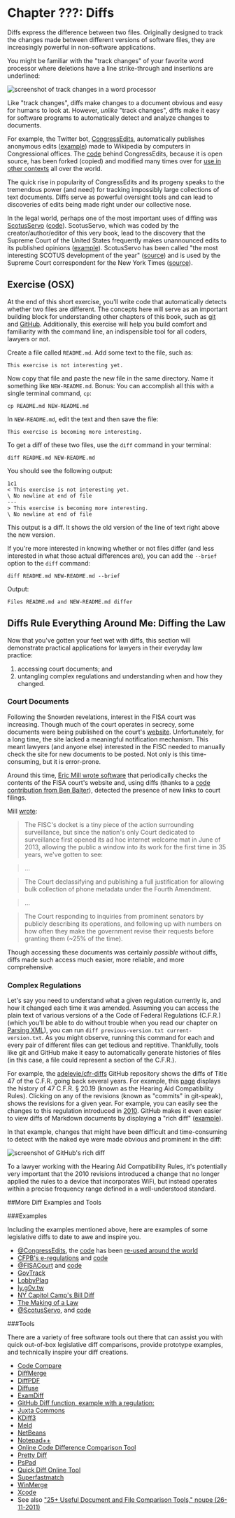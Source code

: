 # Chapter ???: Diffs

Diffs express the difference between two files. Originally designed to track the changes made between different versions of software files, they are increasingly powerful in non-software applications. 

You might be familiar with the "track changes" of your favorite word processor where deletions have a line strike-through and insertions are underlined:

![screenshot of track changes in a word processor](http://i.imgur.com/wwRfTjb.png)

Like "track changes", diffs make changes to a document obvious and easy for humans to look at. However, *unlike* "track changes", diffs make it easy for software programs to automatically detect and analyze changes to documents. 

For example, the Twitter bot, [CongressEdits](https://twitter.com/congressedits), automatically publishes anonymous edits ([example](http://en.wikipedia.org/w/index.php?diff=623325721&oldid=623325294)) made to Wikipedia by computers in Congressional offices. The [code](https://github.com/edsu/anon) behind CongressEdits, because it is open source, has been forked (copied) and modified many times over for [use in other contexts](https://github.com/edsu/anon#community) all over the world.

The quick rise in popularity of CongressEdits and its progeny speaks to the tremendous power (and need) for tracking impossibly large collections of text documents. Diffs serve as powerful oversight tools and can lead to discoveries of edits being made right under our collective nose. 

In the legal world, perhaps one of the most important uses of diffing was [ScotusServo](https://twitter.com/SCOTUS_servo) ([code](https://github.com/vzvenyach/scotus-servo)). ScotusServo, which was coded by the creator/author/editor of this very book, lead to the discovery that the Supreme Court of the United States frequently makes unannounced edits to its published opinions ([example](https://twitter.com/SCOTUS_servo/status/504758688494526466)). ScotusServo has been called "the most interesting SCOTUS development of the year" ([source](https://twitter.com/kedarbhatia/status/481454638466891778)) and is used by the Supreme Court correspondent for the New York Times ([source](https://twitter.com/derekwillis/status/481602952671817728)).

## Exercise (OSX)

At the end of this short exercise, you'll write code that automatically detects whether two files are different. The concepts here will serve as an important building block for understanding other chapters of this book, such as [git]() and [GitHub](). Additionally, this exercise will help you build comfort and familiarity with the command line, an indispensible tool for all coders, lawyers or not.

Create a file called `README.md`. Add some text to the file, such as:

```
This exercise is not interesting yet.
```

Now copy that file and paste the new file in the same directory. Name it something like `NEW-README.md`. Bonus: You can accomplish all this with a single terminal command, `cp`:

```
cp README.md NEW-README.md
```

In `NEW-README.md`, edit the text and then save the file:

```
This exercise is becoming more interesting.
```

To get a diff of these two files, use the `diff` command in your terminal:

```
diff README.md NEW-README.md
```

You should see the following output:

```
1c1
< This exercise is not interesting yet.
\ No newline at end of file
---
> This exercise is becoming more interesting.
\ No newline at end of file
```

This output is a diff. It shows the old version of the line of text right above the new version.

If you're more interested in knowing whether or not files differ (and less interested in what those actual differences are), you can add the `--brief` option to the `diff` command:

```
diff README.md NEW-README.md --brief
```

Output:

```
Files README.md and NEW-README.md differ
```

## Diffs Rule Everything Around Me: Diffing the Law

Now that you've gotten your feet wet with diffs, this section will demonstrate practical applications for lawyers in their everyday law practice: 

1. accessing court documents; and
2. untangling complex regulations and understanding when and how they changed.

### Court Documents

Following the Snowden revelations, interest in the FISA court was increasing. Though much of the court operates in secrecy, some documents were being published on the court's [website](http://www.fisc.uscourts.gov/). Unfortunately, for a long time, the site lacked a meaningful notification mechanism. This meant lawyers (and anyone else) interested in the FISC needed to manually check the site for new documents to be posted. Not only is this time-consuming, but it is error-prone. 

Around this time, [Eric Mill wrote software](https://twitter.com/FISACourt) that periodically checks the contents of the FISA court's website and, using diffs (thanks to a [code contribution from Ben Balter](https://github.com/konklone/fisacourt/pull/1)), detected the presence of new links to court filings.

Mill [wrote](https://konklone.com/post/following-the-fisa-court-new-website-new-data):

> The FISC's docket is a tiny piece of the action surrounding surveillance, but since the nation's only Court dedicated to surveillance first opened its ad hoc internet welcome mat in June of 2013, allowing the public a window into its work for the first time in 35 years, we've gotten to see:

> ...

> The Court declassifying and publishing a full justification for allowing bulk collection of phone metadata under the Fourth Amendment.

> ...

> The Court responding to inquiries from prominent senators by publicly describing its operations, and following up with numbers on how often they make the government revise their requests before granting them (~25% of the time).

Though accessing these documents was certainly *possible* without diffs, diffs made such access much easier, more reliable, and more comprehensive.

### Complex Regulations

Let's say you need to understand what a given regulation currently is, and how it changed each time it was amended. Assuming you can access the plain text of various versions of a the Code of Federal Regulations (C.F.R.) (which you'll be able to do without trouble when you read our chapter on [Parsing XML]()), you can run `diff previous-version.txt current-version.txt`. As you might observe, running this command for each and every pair of different files can get tedious and reptitive. Thankfully, tools like git and GitHub make it easy to automatically generate histories of files (in this case, a file could represent a section of the C.F.R.). 

For example, the [adelevie/cfr-diffs](https://github.com/adelevie/cfr-diffs) GitHub repository shows the diffs of Title 47 of the C.F.R. going back several years. For example, this [page](https://github.com/adelevie/cfr-diffs/commits/master/cfr/title-47/20.19.md) displays the history of 47 C.F.R. § 20.19 (known as the Hearing Aid Compatibility Rules). Clicking on any of the revisions (known as "commits" in git-speak), shows the revisions for a given year. For example, you can easily see the changes to this regulation introduced in [2010](https://github.com/adelevie/cfr-diffs/commit/964e2272b95bbf7c2453839e3559be71ba0ae949). GitHub makes it even easier to view diffs of Markdown documents by displaying a "rich diff" ([example](https://github.com/adelevie/cfr-diffs/commit/964e2272b95bbf7c2453839e3559be71ba0ae949?short_path=5e27c6e#diff-5e27c6e509774e6358f3e291694f9a3f)). 

In that example, changes that might have been difficult and time-consuming to detect with the naked eye were made obvious and prominent in the diff:

![screenshot of GitHub's rich diff](http://i.imgur.com/WgGKp0p.png)

To a lawyer working with the Hearing Aid Compatibility Rules, it's potentially very important that the 2010 revisions introduced a change that no longer applied the rules to a device that incorporates WiFi, but instead operates within a precise frequency range defined in a well-understood standard.

##More Diff Examples and Tools

###Examples

Including the examples mentioned above, here are examples of some legislative diffs to date to awe and inspire you. 

* [@CongressEdits](https://twitter.com/congressedits), the [code](https://github.com/edsu/anon) has been [re-used around the world](https://github.com/edsu/anon#community)
* [CFPB's e-regulations](http://www.consumerfinance.gov/eregulations/about) and [code](https://eregs.github.io/eregulations/)
* [@FISACourt](https://twitter.com/FISACourt) and [code](https://github.com/konklone/fisacourt)
* [GovTrack](https://www.govtrack.us/congress/bills/112/s1488/text)
* [LobbyPlag](http://lobbyplag.eu/)
* [ly.g0v.tw](http://ly.g0v.tw/bills/1150L15359#original-972)
* [NY Capitol Camp's Bill Diff](https://github.com/nycapitolcamp/legislative-apps#Bill)
* [The Making of a Law](http://visualisiert.net/parteiengesetz/index.en.html)
* [@ScotusServo](https://twitter.com/SCOTUS_servo), and [code](https://github.com/vzvenyach/scotus-servo)

###Tools

There are a variety of free software tools out there that can assist you with quick out-of-box legislative diff comparisons, provide prototype examples, and technically inspire your diff creations.

* [Code Compare](http://www.devart.com/codecompare/)
* [DiffMerge](http://sourcegear.com/diffmerge/)
* [DiffPDF](http://www.qtrac.eu/diffpdf.html)
* [Diffuse](http://diffuse.sourceforge.net/)
* [ExamDiff](http://www.prestosoft.com/edp_examdiff.asp)
* [GitHub Diff function, example with a regulation:](https://github.com/adelevie/cfr-diffs/commit/bf2b3568273c12a94f4b40afe45ecf4093904636  )
* [Juxta Commons](http://juxtacommons.org/shares/S7xr1e)
* [KDiff3](http://kdiff3.sourceforge.net/)
* [Meld](http://meldmerge.org/)
* [NetBeans](https://netbeans.org/)
* [Notepad++](http://notepad-plus-plus.org/)
* [Online Code Difference Comparison Tool](http://www.tareeinternet.com/scripts/comparison-tool/)
* [Pretty Diff](http://prettydiff.com/)
* [PsPad](http://www.pspad.com/)
* [Quick Diff Online Tool](http://www.quickdiff.com/)
* [Superfastmatch](http://superfastmatch.org/)
* [WinMerge](http://winmerge.org/)
* [Xcode](https://developer.apple.com/xcode/)
* See also ["25+ Useful Document and File Comparison Tools," noupe (26-11-2011)](http://www.noupe.com/tools/25-useful-document-and-file-comparison-tools.html)
